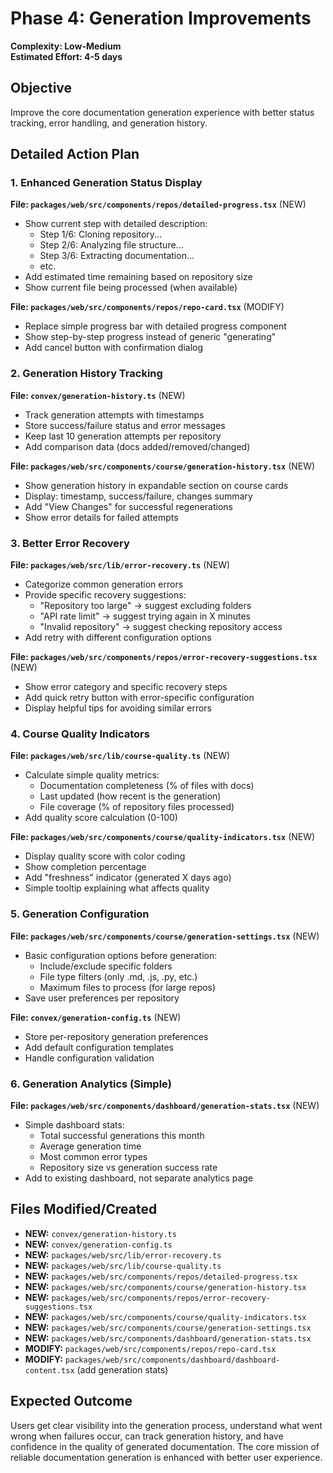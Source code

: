 # Phase 4: Generation Improvements

**Complexity: Low-Medium**  
**Estimated Effort: 4-5 days**

## Objective
Improve the core documentation generation experience with better status tracking, error handling, and generation history.

## Detailed Action Plan

### 1. Enhanced Generation Status Display
**File: `packages/web/src/components/repos/detailed-progress.tsx`** (NEW)
- Show current step with detailed description:
  - Step 1/6: Cloning repository...
  - Step 2/6: Analyzing file structure...
  - Step 3/6: Extracting documentation...
  - etc.
- Add estimated time remaining based on repository size
- Show current file being processed (when available)

**File: `packages/web/src/components/repos/repo-card.tsx`** (MODIFY)
- Replace simple progress bar with detailed progress component
- Show step-by-step progress instead of generic "generating"
- Add cancel button with confirmation dialog

### 2. Generation History Tracking
**File: `convex/generation-history.ts`** (NEW)
- Track generation attempts with timestamps
- Store success/failure status and error messages
- Keep last 10 generation attempts per repository
- Add comparison data (docs added/removed/changed)

**File: `packages/web/src/components/course/generation-history.tsx`** (NEW)
- Show generation history in expandable section on course cards
- Display: timestamp, success/failure, changes summary
- Add "View Changes" for successful regenerations
- Show error details for failed attempts

### 3. Better Error Recovery
**File: `packages/web/src/lib/error-recovery.ts`** (NEW)
- Categorize common generation errors
- Provide specific recovery suggestions:
  - "Repository too large" → suggest excluding folders
  - "API rate limit" → suggest trying again in X minutes
  - "Invalid repository" → suggest checking repository access
- Add retry with different configuration options

**File: `packages/web/src/components/repos/error-recovery-suggestions.tsx`** (NEW)
- Show error category and specific recovery steps
- Add quick retry button with error-specific configuration
- Display helpful tips for avoiding similar errors

### 4. Course Quality Indicators
**File: `packages/web/src/lib/course-quality.ts`** (NEW)
- Calculate simple quality metrics:
  - Documentation completeness (% of files with docs)
  - Last updated (how recent is the generation)
  - File coverage (% of repository files processed)
- Add quality score calculation (0-100)

**File: `packages/web/src/components/course/quality-indicators.tsx`** (NEW)
- Display quality score with color coding
- Show completion percentage
- Add "freshness" indicator (generated X days ago)
- Simple tooltip explaining what affects quality

### 5. Generation Configuration
**File: `packages/web/src/components/course/generation-settings.tsx`** (NEW)
- Basic configuration options before generation:
  - Include/exclude specific folders
  - File type filters (only .md, .js, .py, etc.)
  - Maximum files to process (for large repos)
- Save user preferences per repository

**File: `convex/generation-config.ts`** (NEW)
- Store per-repository generation preferences
- Add default configuration templates
- Handle configuration validation

### 6. Generation Analytics (Simple)
**File: `packages/web/src/components/dashboard/generation-stats.tsx`** (NEW)
- Simple dashboard stats:
  - Total successful generations this month
  - Average generation time
  - Most common error types
  - Repository size vs generation success rate
- Add to existing dashboard, not separate analytics page

## Files Modified/Created
- **NEW:** `convex/generation-history.ts`
- **NEW:** `convex/generation-config.ts`
- **NEW:** `packages/web/src/lib/error-recovery.ts`
- **NEW:** `packages/web/src/lib/course-quality.ts`
- **NEW:** `packages/web/src/components/repos/detailed-progress.tsx`
- **NEW:** `packages/web/src/components/course/generation-history.tsx`
- **NEW:** `packages/web/src/components/repos/error-recovery-suggestions.tsx`
- **NEW:** `packages/web/src/components/course/quality-indicators.tsx`
- **NEW:** `packages/web/src/components/course/generation-settings.tsx`
- **NEW:** `packages/web/src/components/dashboard/generation-stats.tsx`
- **MODIFY:** `packages/web/src/components/repos/repo-card.tsx`
- **MODIFY:** `packages/web/src/components/dashboard/dashboard-content.tsx` (add generation stats)

## Expected Outcome
Users get clear visibility into the generation process, understand what went wrong when failures occur, can track generation history, and have confidence in the quality of generated documentation. The core mission of reliable documentation generation is enhanced with better user experience.